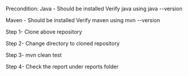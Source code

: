 Precondition:
  Java - Should be installed
  Verify java using java --version
  
  Maven - Should be installed
  Verify maven using mvn --version

Step 1- Clone above repository

Step 2- Change directory to cloned repository

Step 3- mvn clean test

Step 4- Check the report under reports folder
